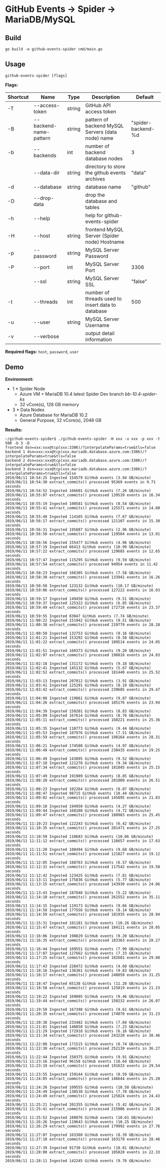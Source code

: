 # GitHub Events -> Spider -> MariaDB/MySQL

## Build
```
go build -o github-events-spider cmd/main.go
```

## Usage
```
github-events-spider [flags]
```

**Flags:**

| Shortcut | Name | Type | Description | Default |
| --- | --- | --- | --- | --- |
|  -T | --access-token | string | GitHub API access token | |
|  -B | --backend-name-pattern | string | pattern of backend MySQL Servers (data node) name | "spider-backend-%d |
|  -b | --backends | int                | number of backend database nodes | 3 |
|     | --data-dir | string             | directory to store the github events archives | "data" |
|  -d | --database | string              | database name | "github" |
|  -D | --drop-data |                 | drop the database and tables | |
|  -h | --help    |                    | help for github-events-spider | |
|  -H | --host | string                  | frontend MySQL Server (Spider node) Hostname |
|  -p | --password | string              | MySQL Server Password |
|  -P | --port | int                     | MySQL Server Port | 3306 |
|     |  --ssl | string                  |  MySQL Server SSL | "false" |
|  -t | --threads | int                  | number of threads used to insert data to database | 500 |
|  -u | --user | string                  | MySQL Server Username | |
|  -v | --verbose |                    | output detail information | |

**Required flags:** `host`, `password`, `user`

## Demo

**Environment:**
  - 1 * Spider Node
    - Azure VM + MariaDB 10.4 latest Spider Dev branch *bb-10.4-spider-ks*
    - 32 vCore(s), 128 GB memory
  - 3 * Data Nodes
    - Azure Database for MariaDB 10.2
    - General Purpose, 32 vCore(s), 2048 GB

**Results:**
```log
~/github-events-spider$ ./github-events-spider -H xxx -u xxx -p xxx -t 500 -b 3 -D
frontend dsn=xxx:xxx@tcp(xxx:3306)/?interpolateParams=true&tls=false
backend 1 dsn=xxx:xxx@tcp(xxx.mariadb.database.azure.com:3306)/?interpolateParams=true&tls=false
backend 2 dsn=xxx:xxx@tcp(xxx.mariadb.database.azure.com:3306)/?interpolateParams=true&tls=false
backend 3 dsn=xxx:xxx@tcp(xxx.mariadb.database.azure.com:3306)/?interpolateParams=true&tls=false
2019/06/11 10:54:25 Ingested 154579 GitHub events (3.94 GB/minute)
2019/06/11 10:54:30 extract_commits() processed 95369 events in 9.71 seconds
2019/06/11 10:54:52 Ingested 166601 GitHub events (7.26 GB/minute)
2019/06/11 10:55:07 extract_commits() processed 139539 events in 16.34 seconds
2019/06/11 10:55:19 Ingested 100581 GitHub events (8.54 GB/minute)
2019/06/11 10:55:41 extract_commits() processed 125571 events in 14.80 seconds
2019/06/11 10:55:48 Ingested 114165 GitHub events (7.67 GB/minute)
2019/06/11 10:56:17 extract_commits() processed 121107 events in 15.30 seconds
2019/06/11 10:56:31 Ingested 195887 GitHub events (2.96 GB/minute)
2019/06/11 10:56:50 extract_commits() processed 119584 events in 13.01 seconds
2019/06/11 10:56:56 Ingested 155477 GitHub events (4.96 GB/minute)
2019/06/11 10:57:19 Ingested 66413 GitHub events (10.99 GB/minute)
2019/06/11 10:57:22 extract_commits() processed 129685 events in 12.65 seconds
2019/06/11 10:57:47 Ingested 115295 GitHub events (9.59 GB/minute)
2019/06/11 10:57:54 extract_commits() processed 94954 events in 11.42 seconds
2019/06/11 10:58:23 Ingested 166305 GitHub events (7.58 GB/minute)
2019/06/11 10:58:30 extract_commits() processed 133941 events in 16.26 seconds
2019/06/11 10:58:50 Ingested 123132 GitHub events (10.17 GB/minute)
2019/06/11 10:59:06 extract_commits() processed 127222 events in 16.03 seconds
2019/06/11 10:59:17 Ingested 149450 GitHub events (9.51 GB/minute)
2019/06/11 10:59:37 Ingested 125322 GitHub events (6.85 GB/minute)
2019/06/11 10:59:49 extract_commits() processed 172710 events in 23.37 seconds
2019/06/11 10:59:55 Ingested 83047 GitHub events (7.74 GB/minute)
2019/06/11 11:00:22 Ingested 151942 GitHub events (9.51 GB/minute)
2019/06/11 11:00:38 extract_commits() processed 219779 events in 28.28 seconds
2019/06/11 11:00:50 Ingested 132753 GitHub events (9.16 GB/minute)
2019/06/11 11:01:21 Ingested 153292 GitHub events (8.58 GB/minute)
2019/06/11 11:01:22 extract_commits() processed 189514 events in 24.05 seconds
2019/06/11 11:01:51 Ingested 160373 GitHub events (9.20 GB/minute)
2019/06/11 11:02:07 extract_commits() processed 196018 events in 24.83 seconds
2019/06/11 11:02:18 Ingested 131172 GitHub events (9.18 GB/minute)
2019/06/11 11:02:41 Ingested 145132 GitHub events (5.67 GB/minute)
2019/06/11 11:02:52 extract_commits() processed 181440 events in 25.52 seconds
2019/06/11 11:03:13 Ingested 207012 GitHub events (3.91 GB/minute)
2019/06/11 11:03:41 Ingested 125291 GitHub events (8.19 GB/minute)
2019/06/11 11:03:42 extract_commits() processed 239685 events in 29.47 seconds
2019/06/11 11:04:08 Ingested 119861 GitHub events (9.87 GB/minute)
2019/06/11 11:04:26 extract_commits() processed 185176 events in 23.94 seconds
2019/06/11 11:04:39 Ingested 159201 GitHub events (8.83 GB/minute)
2019/06/11 11:05:09 Ingested 167614 GitHub events (8.76 GB/minute)
2019/06/11 11:05:11 extract_commits() processed 168221 events in 25.36 seconds
2019/06/11 11:05:35 Ingested 110773 GitHub events (9.44 GB/minute)
2019/06/11 11:05:53 Ingested 107976 GitHub events (7.51 GB/minute)
2019/06/11 11:05:59 extract_commits() processed 198164 events in 28.31 seconds
2019/06/11 11:06:21 Ingested 174580 GitHub events (4.97 GB/minute)
2019/06/11 11:06:48 extract_commits() processed 238435 events in 29.25 seconds
2019/06/11 11:06:49 Ingested 143895 GitHub events (9.52 GB/minute)
2019/06/11 11:07:18 Ingested 121278 GitHub events (9.34 GB/minute)
2019/06/11 11:07:34 extract_commits() processed 181845 events in 25.15 seconds
2019/06/11 11:07:49 Ingested 191909 GitHub events (8.85 GB/minute)
2019/06/11 11:08:20 extract_commits() processed 201009 events in 26.51 seconds
2019/06/11 11:08:23 Ingested 102264 GitHub events (8.07 GB/minute)
2019/06/11 11:08:47 Ingested 98715 GitHub events (10.44 GB/minute)
2019/06/11 11:09:02 extract_commits() processed 145895 events in 21.83 seconds
2019/06/11 11:09:18 Ingested 194950 GitHub events (4.27 GB/minute)
2019/06/11 11:09:44 Ingested 168108 GitHub events (4.72 GB/minute)
2019/06/11 11:09:47 extract_commits() processed 180983 events in 25.45 seconds
2019/06/11 11:10:23 Ingested 122243 GitHub events (6.42 GB/minute)
2019/06/11 11:10:35 extract_commits() processed 201471 events in 27.25 seconds
2019/06/11 11:10:50 Ingested 110683 GitHub events (10.06 GB/minute)
2019/06/11 11:11:12 extract_commits() processed 116657 events in 17.63 seconds
2019/06/11 11:11:20 Ingested 100494 GitHub events (9.68 GB/minute)
2019/06/11 11:11:51 extract_commits() processed 121827 events in 19.12 seconds
2019/06/11 11:12:05 Ingested 188763 GitHub events (6.57 GB/minute)
2019/06/11 11:12:31 extract_commits() processed 117542 events in 19.50 seconds
2019/06/11 11:12:42 Ingested 123425 GitHub events (7.81 GB/minute)
2019/06/11 11:13:11 Ingested 175836 GitHub events (5.77 GB/minute)
2019/06/11 11:13:15 extract_commits() processed 143930 events in 24.06 seconds
2019/06/11 11:13:43 Ingested 187048 GitHub events (5.22 GB/minute)
2019/06/11 11:14:10 extract_commits() processed 261552 events in 35.11 seconds
2019/06/11 11:14:15 Ingested 119173 GitHub events (9.66 GB/minute)
2019/06/11 11:14:58 Ingested 177556 GitHub events (8.14 GB/minute)
2019/06/11 11:14:59 extract_commits() processed 181935 events in 28.94 seconds
2019/06/11 11:15:31 Ingested 101181 GitHub events (10.26 GB/minute)
2019/06/11 11:15:47 extract_commits() processed 184111 events in 28.05 seconds
2019/06/11 11:16:06 Ingested 190829 GitHub events (9.20 GB/minute)
2019/06/11 11:16:35 extract_commits() processed 183363 events in 28.27 seconds
2019/06/11 11:16:44 Ingested 169551 GitHub events (7.99 GB/minute)
2019/06/11 11:17:07 Ingested 127662 GitHub events (7.33 GB/minute)
2019/06/11 11:17:25 extract_commits() processed 182681 events in 29.88 seconds
2019/06/11 11:17:43 Ingested 228472 GitHub events (4.60 GB/minute)
2019/06/11 11:18:16 Ingested 136361 GitHub events (9.83 GB/minute)
2019/06/11 11:18:17 extract_commits() processed 248050 events in 31.25 seconds
2019/06/11 11:18:47 Ingested 65138 GitHub events (11.20 GB/minute)
2019/06/11 11:18:58 extract_commits() processed 125819 events in 21.23 seconds
2019/06/11 11:19:22 Ingested 169005 GitHub events (9.46 GB/minute)
2019/06/11 11:19:44 extract_commits() processed 150232 events in 26.07 seconds
2019/06/11 11:19:58 Ingested 167398 GitHub events (9.61 GB/minute)
2019/06/11 11:20:35 extract_commits() processed 174070 events in 31.23 seconds
2019/06/11 11:20:38 Ingested 233482 GitHub events (7.84 GB/minute)
2019/06/11 11:21:01 Ingested 140850 GitHub events (7.23 GB/minute)
2019/06/11 11:21:29 Ingested 172918 GitHub events (6.16 GB/minute)
2019/06/11 11:21:34 extract_commits() processed 243220 events in 38.46 seconds
2019/06/11 11:22:08 Ingested 171515 GitHub events (8.74 GB/minute)
2019/06/11 11:22:30 extract_commits() processed 252139 events in 36.27 seconds
2019/06/11 11:22:44 Ingested 150375 GitHub events (9.91 GB/minute)
2019/06/11 11:23:16 Ingested 96158 GitHub events (10.64 GB/minute)
2019/06/11 11:23:19 extract_commits() processed 191633 events in 29.54 seconds
2019/06/11 11:23:55 Ingested 159144 GitHub events (8.59 GB/minute)
2019/06/11 11:24:05 extract_commits() processed 146644 events in 25.20 seconds
2019/06/11 11:24:26 Ingested 109555 GitHub events (10.50 GB/minute)
2019/06/11 11:24:49 Ingested 138538 GitHub events (7.78 GB/minute)
2019/06/11 11:24:49 extract_commits() processed 125824 events in 24.43 seconds
2019/06/11 11:25:21 Ingested 201355 GitHub events (5.42 GB/minute)
2019/06/11 11:25:41 extract_commits() processed 215006 events in 32.26 seconds
2019/06/11 11:25:52 Ingested 108076 GitHub events (10.61 GB/minute)
2019/06/11 11:26:26 Ingested 119643 GitHub events (10.25 GB/minute)
2019/06/11 11:26:29 extract_commits() processed 179992 events in 27.76 seconds
2019/06/11 11:27:07 Ingested 163360 GitHub events (8.39 GB/minute)
2019/06/11 11:27:18 extract_commits() processed 163178 events in 28.46 seconds
2019/06/11 11:27:39 Ingested 91730 GitHub events (10.81 GB/minute)
2019/06/11 11:28:00 extract_commits() processed 105828 events in 22.33 seconds
2019/06/11 11:28:11 Ingested 142245 GitHub events (9.70 GB/minute)
```
